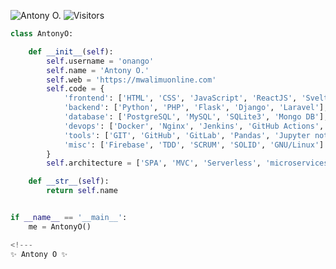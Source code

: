 ![Antony O.](https://github.com/onango/onango/workflows/Python%20application/badge.svg?branch=master&event=schedule) ![Visitors](https://visitor-badge.laobi.icu/badge?page_id=rafnixg.rafnixg)

```python
class AntonyO:

    def __init__(self):
        self.username = 'onango'
        self.name = 'Antony O.'
        self.web = 'https://mwalimuonline.com'
        self.code = {
            'frontend': ['HTML', 'CSS', 'JavaScript', 'ReactJS', 'Svelte', 'Boostrap', 'TailWind'],
            'backend': ['Python', 'PHP', 'Flask', 'Django', 'Laravel'],
            'database': ['PostgreSQL', 'MySQL', 'SQLite3', 'Mongo DB'],
            'devops': ['Docker', 'Nginx', 'Jenkins', 'GitHub Actions', 'AWS', 'Heroku'],
            'tools': ['GIT', 'GitHub', 'GitLab', 'Pandas', 'Jupyter notebook', 'SQLAlchemy', 'Redis', 'Celery'],
            'misc': ['Firebase', 'TDD', 'SCRUM', 'SOLID', 'GNU/Linux']
        }
        self.architecture = ['SPA', 'MVC', 'Serverless', 'microservices']

    def __str__(self):
        return self.name


if __name__ == '__main__':
    me = AntonyO()

<!---
✨ Antony O ✨ 
